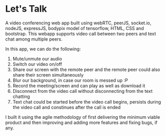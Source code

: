# Let's Talk
A video conferencing web app built using webRTC, peerJS, socket.io, nodeJS, expressJS, bodypix model of tensorflow, HTML, CSS and bootstrap.
This webapp supports video call between two peers and text chat among multiple peers.

In this app, we can do the following:
1. Mute/unmute our audio
2. Switch our video on/off
3. Share our screen with the remote peer and the remote peer could also share their screen simultaneously
4. Blur our background, in case our room is messed up :P
5. Record the meeting/screen and can play as well as download it
6. Disconnect from the video call without disconnecting from the text chatting
7. Text chat could be started before the video call begins, persists during the video call and constinues after the call is ended

I built it using the agile methodology of first delivering the minimum viable product and then improving and adding more features and fixing bugs, if any.
